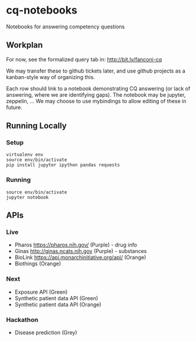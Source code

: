 # cq-notebooks
Notebooks for answering competency questions

## Workplan

For now, see the formalized query tab in:
http://bit.ly/fanconi-cq

We may transfer these to github tickets later, and use github projects as a kanban-style way of organizing this.

Each row should link to a notebook demonstrating CQ answering (or lack of answering, where we are identifying gaps). The notebook may be jupyter, zeppelin, ... We may choose to use mybindings to allow editing of these in future.


## Running Locally

### Setup

```
virtualenv env
source env/bin/activate
pip install jupyter ipython pandas requests
```

### Running

```
source env/bin/activate
jupyter notebook
```

## APIs

### Live

 * Pharos https://pharos.nih.gov/ (Purple) - drug info
 * Ginas http://ginas.ncats.nih.gov (Purple) - substances
 * BioLink https://api.monarchinitiative.org/api/ (Orange)
 * Biothings (Orange)

### Next

 * Exposure API (Green)
 * Synthetic patient data API (Green)
 * Synthetic patient data API (Orange)

### Hackathon

 * Disease prediction (Grey)
